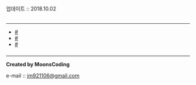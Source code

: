 
<div class="pull-right">  업데이트 :: 2018.10.02 </div><br>

---

<!-- @import "[TOC]" {cmd="toc" depthFrom=1 depthTo=6 orderedList=false} -->
<!-- code_chunk_output -->

* [#](#)
* [#](#-1)
* [#](#-2)

<!-- /code_chunk_output -->

###

###

###


---

**Created by MoonsCoding**

e-mail :: jm921106@gmail.com
